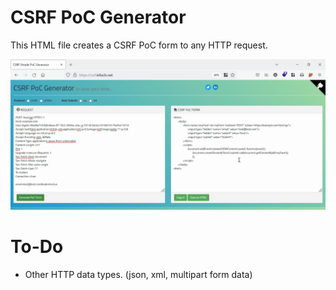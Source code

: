 # CSRF PoC Generator

This HTML file creates a CSRF PoC form to any HTTP request.

<img src="/imgs/csrf.png"/>
<!--<img src="http://g.recordit.co/aOgxzF9toA.gif"/>-->

# To-Do 
- Other HTTP data types. (json, xml, multipart form data)

